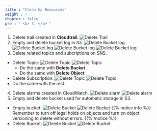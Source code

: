 ```yaml
---
title : "Clean Up Resources"
weight : 7
chapter : false
pre : " <b> 7. </b> "
---
```


1. Delete trail created in **Cloudtrail**.
![Delete Trail](1.png)
2. Empty and delete bucket log in S3.
![Delete Bucket log](2.png)
![Delete Bucket log](3.png)
![Delete Bucket log](4.png)
![Delete Bucket log](5.png)
3. Delete related topics and subcriptions on SNS.
- Delete Topic: 
![Delete Topic](6.png)
![Delete Topic](7.png)
  - Do the same with **Delete Bucket**
  - Do the same with **Delete Object**
- Delete Subscription: 
![Delete Topic](8.png)
![Delete Topic](9.png)
- Do the same with the rest.
4. Delete alarms created in CloudWatch.
![Delete alarm](10.png)
![Delete alarm](11.png)
5. Empty and delete bucket used for automatic storage in S3.
- Empty bucket: 
![Delete Bucket](12.png)
![Delete Bucket](13.png)
{{% notice info %}}
Remember to turn off legal holds on objects and turn on object versioning to delete without errors.
{{% /notice %}}
- Delete Bucket:
![Delete Bucket](14.png)
![Delete Bucket](15.png)